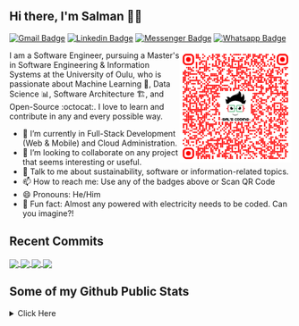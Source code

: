 ## Hi there, I'm Salman 👋🏼

[![Gmail Badge](https://img.shields.io/badge/-salscoding@gmail.com-c14438?style=flat&logo=Gmail&logoColor=white)](mailto:salscoding@gmail.com "Connect via Email")
[![Linkedin Badge](https://img.shields.io/badge/-salmanfrahman-0072b1?style=flat&logo=Linkedin&logoColor=white)](https://www.linkedin.com/in/salmanfrahman/ "Connect on LinkedIn")
[![Messenger Badge](https://img.shields.io/badge/-salmanfrahmanfb-0078FF?style=flat&logo=Messenger&logoColor=white)](https://m.me/salmanfrahmanfb "Connect on Messenger")
[![Whatsapp Badge](https://img.shields.io/badge/-Whatsapp-4AC959?style=flat&logo=whatsapp&logoColor=white)](https://api.whatsapp.com/send?phone=358417236050&text=Hi%20SalsCoding%2C%20I%20am%20your%20friend%20from%20github!%20%5E_%5E)

<a href="https://www.linkedin.com/in/salmanfrahman/"><img src="https://raw.githubusercontent.com/salscoding/salscoding/master/assets/qr-code-salscoding.png" align="right" height="200" /></a>

I am a Software Engineer, pursuing a Master's in Software Engineering & Information Systems at the University of Oulu, who is passionate about Machine Learning :robot:, Data Science :bar_chart:, Software Architecture :building_construction:, and Open-Source :octocat:. I love to learn and contribute in any and every possible way.

- 🌱 I’m currently in Full-Stack Development (Web & Mobile) and Cloud Administration.
- 👯 I’m looking to collaborate on any project that seems interesting or useful.
- 💬 Talk to me about sustainability, software or information-related topics.
- 📫 How to reach me: Use any of the badges above or Scan QR Code
- 😄 Pronouns: He/Him
- 👾 Fun fact: Almost any powered with electricity needs to be coded. Can you imagine?!

## Recent Commits

<a href="https://github.com/salscoding/unioulu-ips-community-app">
  <img align="center" src="https://github-readme-stats.vercel.app/api/pin/?username=salscoding&repo=unioulu-ips-community-app&theme=dark" />
</a>
<a href="https://github.com/salscoding/laravel11-reactjs-inertia">
  <img align="center" src="https://github-readme-stats.vercel.app/api/pin/?username=salscoding&repo=laravel11-reactjs-inertia&theme=dark" />
</a>
<a href="https://github.com/salscoding/react-job-portal">
  <img align="center" src="https://github-readme-stats.vercel.app/api/pin/?username=salscoding&repo=react-job-portal&theme=dark" />
</a>
<a href="https://github.com/salscoding/nextjs-13-demo-project">
  <img align="center" src="https://github-readme-stats.vercel.app/api/pin/?username=salscoding&repo=nextjs-13-demo-project&theme=dark" />
</a>

## Some of my Github Public Stats

<details>
  <summary>Click Here</summary>
<p align="center">
    <img alt = "GitHub Stats" src="https://github-readme-stats.vercel.app/api?username=salscoding&show_icons=true&theme=dark">
    <br>
    <img alt = "Top Language" src="https://github-readme-stats.vercel.app/api/top-langs/?username=salscoding&layout=compact&theme=dark">
</p>
</details>
